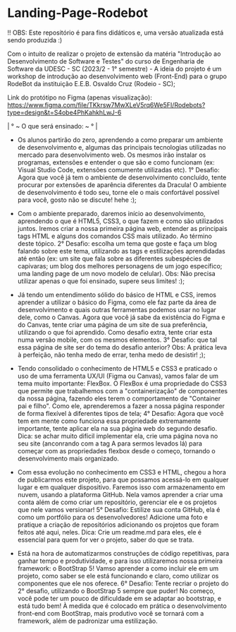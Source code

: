 # Landing-Page-Rodebot

!! OBS: Este repositório é para fins didáticos e, uma versão atualizada está sendo produzida :)

Com o intuito de realizar o projeto de extensão da matéria "Introdução ao Desenvolvimento de Software e Testes" do curso de Engenharia de Software da UDESC - SC (2023/2 - 1° semestre) - A ideia do projeto é um workshop de introdução ao desenvolvimento web (Front-End) para o grupo RodeBot da instituição E.E.B. Osvaldo Cruz (Rodeio - SC);

Link do protótipo no Figma (apenas visualização): https://www.figma.com/file/TKkrsw7MwXLeV5rq6We5FI/Rodebots?type=design&t=S4obe4PhKahkhLwJ-6


| ° ~ O que será ensinado: ~ ° |

- Os alunos partirão do zero, aprendendo a como preparar um ambiente de desenvolvimento e, algumas das principais tecnologias utilizadas no mercado para desenvolvimento web. 
Os mesmos irão instalar os programas, extensões e entender o que são e como funcionam (ex: Visual Studio Code, extensões comumente utilizadas etc).
1° Desafio: Agora que você já tem o ambiente de desenvolvimento concluído, tente procurar por extensões de aparência diferentes da Dracula! O ambiente de desenvolvimento é todo seu, torne ele o mais confortável possível para você, gosto não se discute! hehe :);

- Com o ambiente preparado, daremos início ao desenvolvimento, aprendendo o que é HTML5, CSS3, o que fazem e como são utilizados juntos.
Iremos criar a nossa primeira página web, entender as principais tags HTML e alguns dos comandos CSS mais utilizado. Ao término deste tópico.
2° Desafio: escolha um tema que goste e faça um blog falando sobre este tema, utilizando as tags e estilizações aprendidadas até então (ex: um site que fala sobre as diferentes subespécies de capivaras; um blog dos melhores personagens de um jogo específico; uma landing page de um novo modelo de celular). Obs: Não precisa utilizar apenas o que foi ensinado, supere seus limites! :);

- Já tendo um entendimento sólido do básico de HTML e CSS, iremos aprender a utilizar o básico do Figma,
como ele faz parte da área de desenvolvimento e quais outras ferramentas podemos usar no lugar dele, como o Canvas. Agora que você já sabe da existência do Figma e do Canvas, tente criar uma página de um site de sua preferência, utilizando o que foi aprendido. Como desafio extra, tente criar esta numa versão mobile, com os mesmos elementos.
3° Desafio: que tal essa página de site ser do tema do desafio anterior? Obs: A prática leva à perfeição, não tenha medo de errar, tenha medo de desistir! ;);

- Tendo consolidado o conhecimento de HTML5 e CSS3 e praticado o uso de uma ferramenta UX/UI (Figma ou Canvas), vamos falar de um tema muito importante: FlexBox. O FlexBox é uma propriedade do CSS3 que permite que trabalhemos com a "containerização" de componentes da nossa página, fazendo eles terem o comportamento de "Container pai e filho". Como ele, aprenderemos a fazer a nossa página responder de forma flexível à diferentes tipos de tela;
4° Desafio: Agora que você tem em mente como funciona essa propriedade extremamente importante, tente aplicar ela na sua página web do segundo desafio. Dica: se achar muito difícil implementar ela, crie uma página nova no seu site (anconrando com a tag A para sermos levados lá) para começar com as propriedades flexbox desde o começo, tornando o desenvolvimento mais organizado.

- Com essa evolução no conhecimento em CSS3 e HTML, chegou a hora de publicarmos este projeto, para que possamos acessá-lo em qualquer lugar e em qualquer dispositivo. Faremos isso com armazenamento em nuvem, usando a plataforma GitHub. Nela vamos aprender a criar uma conta além de como criar um repositório, gerenciar ele e os projetos que nele vamos versionar!
5° Desafio: Estilize sua conta GitHub, ela é como um portfólio para os desenvolvedores! Adicione uma foto e pratique a criação de repositórios adicionando os projetos que foram feitos até aqui, neles. Dica: Crie um readme.md para eles, ele é essencial para quem for ver o projeto, saber do que se trata.

- Está na hora de automatizarmos construções de código repetitivas, para ganhar tempo e produtividade, e para isso utilizaremos nossa primeira framework: o BootStrap 5! Vamso aprender a como incluir ele em um projeto, como saber se ele está funcionando e claro, como utilizar os componentes que ele nos oferece.
6° Desafio: Tente recriar o projeto do 2° desafio, utilizando o BootStrap 5 sempre que puder! No começo, você pode ter um pouco de dificuldade em se adaptar ao bootstrap, e está tudo bem! À medida que é colocado em prática o desenvolvimento front-end com BootStrap, mais produtivo você se tornará com a framework, além de padronizar uma estilização. 
